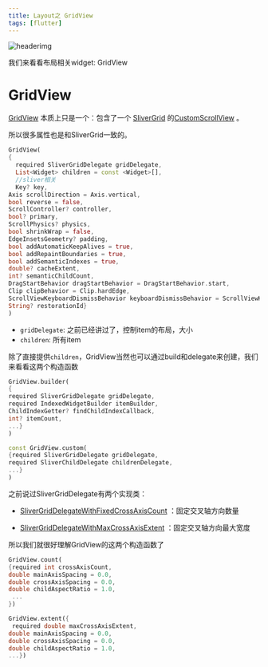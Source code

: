 ```yaml
---
title: Layout之 GridView
tags: [flutter]
---
```

![headerimg](./Header.png)

我们来看看布局相关widget: GridView

# GridView

[GridView](https://api.flutter.dev/flutter/widgets/GridView-class.html) 本质上只是一个：包含了一个  [SliverGrid](https://api.flutter.dev/flutter/widgets/SliverGrid-class.html) 的[CustomScrollView](https://api.flutter.dev/flutter/widgets/CustomScrollView-class.html) 。

所以很多属性也是和SliverGrid一致的。

```dart
GridView(
{
  required SliverGridDelegate gridDelegate,
  List<Widget> children = const <Widget>[],
  //sliver相关
  Key? key,
Axis scrollDirection = Axis.vertical,
bool reverse = false,
ScrollController? controller,
bool? primary,
ScrollPhysics? physics,
bool shrinkWrap = false,
EdgeInsetsGeometry? padding,
bool addAutomaticKeepAlives = true,
bool addRepaintBoundaries = true,
bool addSemanticIndexes = true,
double? cacheExtent,
int? semanticChildCount,
DragStartBehavior dragStartBehavior = DragStartBehavior.start,
Clip clipBehavior = Clip.hardEdge,
ScrollViewKeyboardDismissBehavior keyboardDismissBehavior = ScrollViewKeyboardDismissBehavior.manual,
String? restorationId}
)
```

- `gridDelegate`: 之前已经讲过了，控制item的布局，大小
- `children`: 所有item

除了直接提供`children`，GridView当然也可以通过build和delegate来创建，我们来看看这两个构造函数

```dart
GridView.builder(
{
required SliverGridDelegate gridDelegate,
required IndexedWidgetBuilder itemBuilder,
ChildIndexGetter? findChildIndexCallback,
int? itemCount,
...}
)
```

```dart
const GridView.custom(
{required SliverGridDelegate gridDelegate,
required SliverChildDelegate childrenDelegate,
...}
)
```

之前说过SliverGridDelegate有两个实现类：

-  [SliverGridDelegateWithFixedCrossAxisCount](https://api.flutter.dev/flutter/rendering/SliverGridDelegateWithFixedCrossAxisCount-class.html) ：固定交叉轴方向数量

- [SliverGridDelegateWithMaxCrossAxisExtent](https://api.flutter.dev/flutter/rendering/SliverGridDelegateWithMaxCrossAxisExtent-class.html) ：固定交叉轴方向最大宽度

所以我们就很好理解GridView的这两个构造函数了

```dart
GridView.count(
{required int crossAxisCount,
double mainAxisSpacing = 0.0,
double crossAxisSpacing = 0.0,
double childAspectRatio = 1.0,
 ...
})
```

```dart
GridView.extent({
 required double maxCrossAxisExtent,
double mainAxisSpacing = 0.0,
double crossAxisSpacing = 0.0,
double childAspectRatio = 1.0,
...})
```

